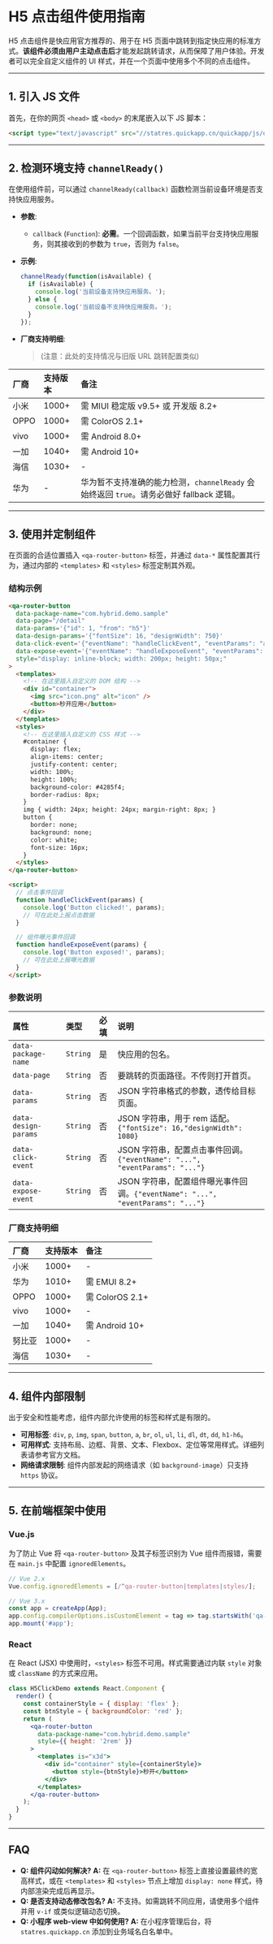 
# H5 点击组件使用指南

H5 点击组件是快应用官方推荐的、用于在 H5 页面中跳转到指定快应用的标准方式。**该组件必须由用户主动点击后**才能发起跳转请求，从而保障了用户体验。开发者可以完全自定义组件的 UI 样式，并在一个页面中使用多个不同的点击组件。

---

## 1. 引入 JS 文件

首先，在你的网页 `<head>` 或 `<body>` 的末尾嵌入以下 JS 脚本：

```html
<script type="text/javascript" src="//statres.quickapp.cn/quickapp/js/qa_router.min.js"></script>
```

---

## 2. 检测环境支持 `channelReady()`

在使用组件前，可以通过 `channelReady(callback)` 函数检测当前设备环境是否支持快应用服务。

-   **参数**:
    -   `callback` (`Function`): **必需**。一个回调函数，如果当前平台支持快应用服务，则其接收到的参数为 `true`，否则为 `false`。

-   **示例**:
    ```javascript
    channelReady(function(isAvailable) {
      if (isAvailable) {
        console.log('当前设备支持快应用服务。');
      } else {
        console.log('当前设备不支持快应用服务。');
      }
    });
    ```

-   **厂商支持明细**:
    > (注意：此处的支持情况与旧版 URL 跳转配置类似)

| 厂商 | 支持版本 | 备注 |
| :--- | :--- | :--- |
| 小米 | 1000+ | 需 MIUI 稳定版 v9.5+ 或 开发版 8.2+ |
| OPPO | 1000+ | 需 ColorOS 2.1+ |
| vivo | 1000+ | 需 Android 8.0+ |
| 一加 | 1040+ | 需 Android 10+ |
| 海信 | 1030+ | - |
| 华为 | - | 华为暂不支持准确的能力检测，`channelReady` 会始终返回 `true`。请务必做好 fallback 逻辑。 |

---

## 3. 使用并定制组件

在页面的合适位置插入 `<qa-router-button>` 标签，并通过 `data-*` 属性配置其行为，通过内部的 `<templates>` 和 `<styles>` 标签定制其外观。

### 结构示例
```html
<qa-router-button
  data-package-name="com.hybrid.demo.sample"
  data-page="/detail"
  data-params='{"id": 1, "from": "h5"}'
  data-design-params='{"fontSize": 16, "designWidth": 750}'
  data-click-event='{"eventName": "handleClickEvent", "eventParams": "anyString"}'
  data-expose-event='{"eventName": "handleExposeEvent", "eventParams": "anyString"}'
  style="display: inline-block; width: 200px; height: 50px;"
>
  <templates>
    <!-- 在这里插入自定义的 DOM 结构 -->
    <div id="container">
      <img src="icon.png" alt="icon" />
      <button>秒开应用</button>
    </div>
  </templates>
  <styles>
    <!-- 在这里插入自定义的 CSS 样式 -->
    #container {
      display: flex;
      align-items: center;
      justify-content: center;
      width: 100%;
      height: 100%;
      background-color: #4285f4;
      border-radius: 8px;
    }
    img { width: 24px; height: 24px; margin-right: 8px; }
    button {
      border: none;
      background: none;
      color: white;
      font-size: 16px;
    }
  </styles>
</qa-router-button>

<script>
  // 点击事件回调
  function handleClickEvent(params) {
    console.log('Button clicked!', params);
    // 可在此处上报点击数据
  }

  // 组件曝光事件回调
  function handleExposeEvent(params) {
    console.log('Button exposed!', params);
    // 可在此处上报曝光数据
  }
</script>
```

### 参数说明
| 属性 | 类型 | 必填 | 说明 |
| :--- | :--- | :--- | :--- |
| `data-package-name` | `String` | 是 | 快应用的包名。 |
| `data-page` | `String` | 否 | 要跳转的页面路径。不传则打开首页。 |
| `data-params` | `String` | 否 | JSON 字符串格式的参数，透传给目标页面。 |
| `data-design-params` | `String` | 否 | JSON 字符串，用于 rem 适配。`{"fontSize": 16,"designWidth": 1080}` |
| `data-click-event` | `String` | 否 | JSON 字符串，配置点击事件回调。`{"eventName": "...", "eventParams": "..."}` |
| `data-expose-event`| `String` | 否 | JSON 字符串，配置组件曝光事件回调。`{"eventName": "...", "eventParams": "..."}` |

### 厂商支持明细

| 厂商 | 支持版本 | 备注 |
| :--- | :--- | :--- |
| 小米 | 1000+ | - |
| 华为 | 1010+ | 需 EMUI 8.2+ |
| OPPO | 1000+ | 需 ColorOS 2.1+ |
| vivo | 1000+ | - |
| 一加 | 1040+ | 需 Android 10+ |
| 努比亚| 1000+ | - |
| 海信 | 1030+ | - |

---

## 4. 组件内部限制

出于安全和性能考虑，组件内部允许使用的标签和样式是有限的。

- **可用标签**: `div`, `p`, `img`, `span`, `button`, `a`, `br`, `ol`, `ul`, `li`, `dl`, `dt`, `dd`, `h1-h6`。
- **可用样式**: 支持布局、边框、背景、文本、Flexbox、定位等常用样式。详细列表请参考官方文档。
- **网络请求限制**: 组件内部发起的网络请求（如 `background-image`）只支持 `https` 协议。

---

## 5. 在前端框架中使用

### Vue.js
为了防止 Vue 将 `<qa-router-button>` 及其子标签识别为 Vue 组件而报错，需要在 `main.js` 中配置 `ignoredElements`。
```javascript
// Vue 2.x
Vue.config.ignoredElements = [/^qa-router-button|templates|styles/];

// Vue 3.x
const app = createApp(App);
app.config.compilerOptions.isCustomElement = tag => tag.startsWith('qa-router-button') || tag === 'templates' || tag === 'styles';
app.mount('#app');
```

### React
在 React (JSX) 中使用时，`<styles>` 标签不可用。样式需要通过内联 `style` 对象或 `className` 的方式来应用。

```jsx
class H5ClickDemo extends React.Component {
  render() {
    const containerStyle = { display: 'flex' };
    const btnStyle = { backgroundColor: 'red' };
    return (
      <qa-router-button
        data-package-name="com.hybrid.demo.sample"
        style={{ height: '2rem' }}
      >
        <templates is="x3d">
          <div id="container" style={containerStyle}>
            <button style={btnStyle}>秒开</button>
          </div>
        </templates>
      </qa-router-button>
    );
  }
}
```

---

## FAQ

- **Q: 组件闪动如何解决?**
  **A:** 在 `<qa-router-button>` 标签上直接设置最终的宽高样式，或在 `<templates>` 和 `<styles>` 节点上增加 `display: none` 样式，待内部渲染完成后再显示。
- **Q: 是否支持动态修改包名?**
  **A:** 不支持。如需跳转不同应用，请使用多个组件并用 `v-if` 或类似逻辑动态切换。
- **Q: 小程序 web-view 中如何使用?**
  **A:** 在小程序管理后台，将 `statres.quickapp.cn` 添加到业务域名白名单中。
